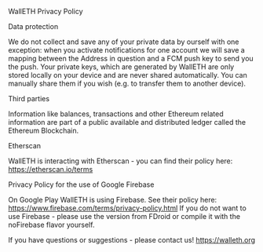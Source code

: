 WallETH Privacy Policy

Data protection

We do not collect and save any of your private data by ourself with one exception: when you activate notifications for one account we will save a mapping between the Address in question and a FCM push key to send you the push.  Your private keys, which are generated by WallETH are only stored locally on your device and are never shared automatically. You can manually share them if you wish (e.g. to transfer them to another device).

Third parties

Information like balances, transactions and other Ethereum related information are part of a public available and distributed ledger called the Ethereum Blockchain. 

Etherscan

WallETH is interacting with Etherscan - you can find their policy here: https://etherscan.io/terms

Privacy Policy for the use of Google Firebase

On Google Play WallETH is using Firebase. See their policy here: https://www.firebase.com/terms/privacy-policy.html
If you do not want to use Firebase - please use the version from FDroid or compile it with the noFirebase flavor yourself.

If you have questions or suggestions - please contact us!
https://walleth.org
